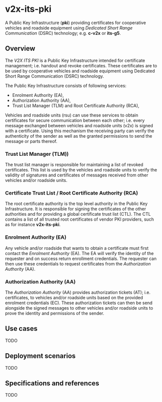 # v2x-its-pki

A Public Key Infrastructure (**pki**) providing certificates for cooperative vehicles and roadside equipment using _Dedicated Short Range Communication_ (DSRC) technology; e.g. **c-v2x** or **its-g5**.

## Overview

The _V2X ITS PKI_ is a Public Key Infrastructure intended for certificate management; i.e. handout and revoke certificates. These certificates are to be used by cooperative vehicles and roadside equipment using Dedicated Short Range Communication (DSRC) technology.

The Public Key Infrastructure consists of following services:

- Enrolment Authority (EA),
- Authorization Authority (AA),
- Trust List Manager (TLM) and Root Certificate Authority (RCA),

Vehicles and roadside units (rsu) can use these services to obtain certificates for secure communication between each other; i.e. every message exchanged between vehicles and roadside units (v2x) is signed with a certificate. Using this mechanism the receiving party can verify the authenticity of the sender as well as the granted permissions to send the message or parts thereof.

### Trust List Manager (TLM))

The trust list manager is responsible for maintaining a list of revoked certificates. This list is used by the vehicles and roadside units to verify the validity of signatures and  certificates of messages received from other vehicles and/or roadside units.

### Certificate Trust List / Root Certificate Authority (RCA)

The root certificate authority is the top level authority in the Public Key Infrastructure. It is responsible for signing the certificates of the other authorities and for providing a global certificate trust list (CTL). The CTL contains a list of all trusted root certificates of vendor PKI providers, such as for instance **v2x-its-pki**.

### Enrolment Authority (EA)

Any vehicle and/or roadside that wants to obtain a certificate must first contact the _Enrolment Authority_ (EA). The EA will verify the identity of the requester and on success return enrollment credentials. The requester can then use these credentials to request certificates from the _Authorization Authority_ (AA).

### Authorization Authority (AA)

The _Authorization Authority_ (AA) provides authorization tickets (AT); i.e. certificates, to vehicles and/or roadside units based on the provided enrolment credentials (EC). These authorization tickets can then be send alongside the signed messages to other vehicles and/or roadside units to prove the identity and permissions of the sender.

## Use cases

TODO

## Deployment scenarios

TODO

## Specifications and references

TODO

